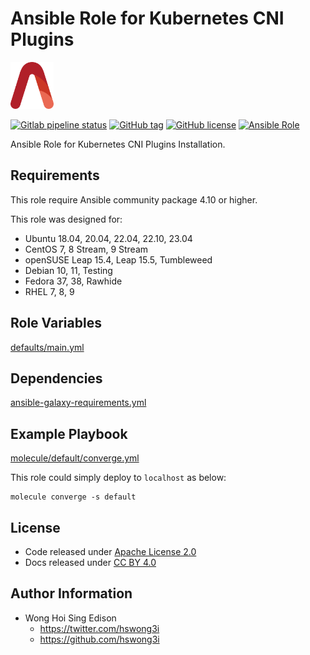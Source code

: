 # Ansible Role for Kubernetes CNI Plugins

<a href="https://alvistack.com" title="AlviStack" target="_blank"><img src="/alvistack.svg" height="75" alt="AlviStack"></a>

[![Gitlab pipeline status](https://img.shields.io/gitlab/pipeline/alvistack/ansible-role-containernetworking_plugins/master)](https://gitlab.com/alvistack/ansible-role-containernetworking_plugins/-/pipelines)
[![GitHub tag](https://img.shields.io/github/tag/alvistack/ansible-role-containernetworking_plugins.svg)](https://github.com/alvistack/ansible-role-containernetworking_plugins/tags)
[![GitHub license](https://img.shields.io/github/license/alvistack/ansible-role-containernetworking_plugins.svg)](https://github.com/alvistack/ansible-role-containernetworking_plugins/blob/master/LICENSE)
[![Ansible Role](https://img.shields.io/badge/galaxy-alvistack.containernetworking_plugins-blue.svg)](https://galaxy.ansible.com/alvistack/containernetworking_plugins)

Ansible Role for Kubernetes CNI Plugins Installation.

## Requirements

This role require Ansible community package 4.10 or higher.

This role was designed for:

-   Ubuntu 18.04, 20.04, 22.04, 22.10, 23.04
-   CentOS 7, 8 Stream, 9 Stream
-   openSUSE Leap 15.4, Leap 15.5, Tumbleweed
-   Debian 10, 11, Testing
-   Fedora 37, 38, Rawhide
-   RHEL 7, 8, 9

## Role Variables

[defaults/main.yml](defaults/main.yml)

## Dependencies

[ansible-galaxy-requirements.yml](ansible-galaxy-requirements.yml)

## Example Playbook

[molecule/default/converge.yml](molecule/default/converge.yml)

This role could simply deploy to `localhost` as below:

    molecule converge -s default

## License

-   Code released under [Apache License 2.0](LICENSE)
-   Docs released under [CC BY 4.0](http://creativecommons.org/licenses/by/4.0/)

## Author Information

-   Wong Hoi Sing Edison
    -   <https://twitter.com/hswong3i>
    -   <https://github.com/hswong3i>
